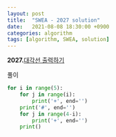 ```yaml
---
layout: post
title:  "SWEA - 2027 solution"
date:   2021-08-08 18:30:00 +0900
categories: algorithm
tags: [algorithm, SWEA, solution]
---
```

**2027.**[대각선 출력하기](https://swexpertacademy.com/main/code/problem/problemDetail.do?problemLevel=1&contestProbId=AV5QFuZ6As0DFAUq&categoryId=AV5QFuZ6As0DFAUq&categoryType=CODE&problemTitle=&orderBy=FIRST_REG_DATETIME&selectCodeLang=PYTHON&select-1=1&pageSize=10&pageIndex=2)

풀이

```python
for i in range(5):
    for j in range(i):
        print('+', end='')
    print('#', end='')
    for j in range(4-i):
        print('+', end='')
    print()
```

